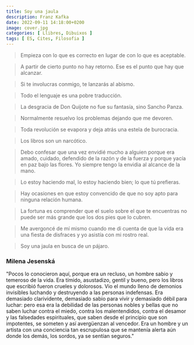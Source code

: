 ```yaml
---
title: Soy una jaula
description: Franz Kafka
date: 2022-09-11 14:18:00+0200
image: cover.jpg
categories: [ Llibres, Dibuixos ]
tags: [ ES, Cites, Filosofia ]
---
```


> Empieza con lo que es correcto en lugar de con lo que es aceptable.

> A partir de cierto punto no hay retorno. Ese es el punto que hay que alcanzar.

> Si te involucras conmigo, te lanzarás al abismo.

> Todo el lenguaje es una pobre traducción.

> La desgracia de Don Quijote no fue su fantasía, sino Sancho Panza.

> Normalmente resuelvo los problemas dejando que me devoren.

> Toda revolución se evapora y deja atrás una estela de burocracia.

> Los libros son un narcótico.

> Debo confesar que una vez envidié mucho a alguien porque era amado, cuidado, defendido de la razón y de la fuerza y porque yacía en paz bajo las flores. Yo siempre tengo la envidia al alcance de la mano.

> Lo estoy haciendo mal, lo estoy haciendo bien; lo que tú prefieras.

> Hay ocasiones en que estoy convencido de que no soy apto para ninguna relación humana.

> La fortuna es comprender que el suelo sobre el que te encuentras no puede ser más grande que los dos pies que lo cubren.

> Me avergoncé de mí mismo cuando me di cuenta de que la vida era una fiesta de disfraces y yo asistía con mi rostro real.

> Soy una jaula en busca de un pájaro.


### Milena Jesenská

"Pocos lo conocieron aquí, porque era un recluso, un hombre sabio y temeroso de la vida. Era tímido, asustadizo, gentil y bueno, pero los libros que escribió fueron crueles y dolorosos. Vio el mundo lleno de demonios invisibles luchando y destruyendo a las personas indefensas. Era demasiado clarividente, demasiado sabio para vivir y demasiado débil para luchar: pero esa era la debilidad de las personas nobles y bellas que no saben luchar contra el miedo, contra los malentendidos, contra el desamor y las falsedades espirituales, que saben desde el principio que son impotentes, se someten y así avergüenzan al vencedor. Era un hombre y un artista con una conciencia tan escrupulosa que se mantenía alerta aún donde los demás, los sordos, ya se sentían seguros."
